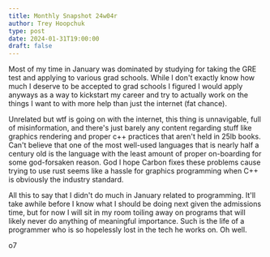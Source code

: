 ```yaml
---
title: Monthly Snapshot 24w04r
author: Trey Hoopchuk
type: post
date: 2024-01-31T19:00:00
draft: false
---
```


Most of my time in January was dominated by studying for taking the GRE test and applying to various grad schools. 
While I don't exactly know how much I deserve to be accepted to grad schools I figured I would apply anyways as a 
way to kickstart my career and try to actually work on the things I want to with more help than just the internet (fat chance).

Unrelated but wtf is going on with the internet, this thing is unnavigable, full of misinformation, and there's just barely
any content regarding stuff like graphics rendering and proper c++ practices that aren't held in 25lb books. Can't believe 
that one of the most well-used languages that is nearly half a century old is the language with the least amount of proper
on-boarding for some god-forsaken reason. God I hope Carbon fixes these problems cause trying to use rust seems like a hassle for graphics programming when C++ is obviously the industry standard. 

All this to say that I didn't do much in January related to programming. It'll take awhile before I know what I should be doing
next given the admissions time, but for now I will sit in my room toiling away on programs that will likely never do anything of meaningful importance. Such is the life of a programmer who is so hopelessly lost in the tech he works on. Oh well.

o7